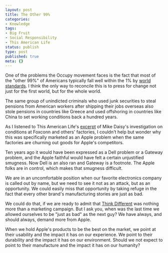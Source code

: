 ```yaml
---
layout: post
title: The Other 99%
categories:
- Knowledge
tags:
- Big Fruit
- Social Responsibility
- This American Life
status: publish
type: post
published: true
meta: {}
---
```

One of the problems the Occupy movement faces is the fact that most of the "other 99%" of Americans typically fall well within the 1% by <a href="http://money.cnn.com/2012/01/04/news/economy/world_richest/index.htm">world standards</a>. I think the only way to reconcile this is to press for change not just for the first world, but for the whole world.

The same group of unindicted criminals who used junk securities to steal pensions from American workers after shipping their jobs overseas also stole pensions in countries like Greece and used offshoring in countries like China to set working conditions back a hundred years.

As I listened to This American Life's <a href="http://www.thisamericanlife.org/radio-archives/episode/454/mr-daisey-and-the-apple-factory">excerpt</a> of Mike Daisy's investigation on conditions at Foxconn and others' factories, I couldn't help but wonder why this was specifically marketed as an Apple problem when the same factories are churning out goods for Apple's competitors.

Ten years ago it would have been expressed as a Dell problem or a Gateway problem, and the Apple faithful would have felt a certain unjustified smugness. Now Dell is an also ran and Gateway is a footnote. The Apple folks are in control, which makes that smugness difficult.

We are in an uncomfortable position when our favorite electronics company is called out by name, but we need to see it not as an attack, but as an opportunity. We could easily miss that opportunity by taking refuge in the fact that every other brand's manufacturing stories are just as bad.

We could do that, if we are ready to admit that <a href="http://youtu.be/wh_yWYsuFYk">Think Different</a> was nothing more than a marketing campaign. But I ask you, when was the last time we allowed ourselves to be "just as bad" as the next guy? We have always, and should always, demand more from Apple.

When we hold Apple's products to be the best on the market, we point at their usability and the impact it has on our experience. We point to their durability and the impact it has on our environment. Should we not expect to point to their manufacture and the impact it has on our humanity?
